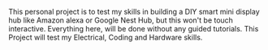 This personal project is to test my skills in building a DIY smart mini display hub like Amazon alexa or Google Nest Hub, but this won't be touch interactive. Everything here, will be done without any guided tutorials. This Project will test my Electrical, Coding and Hardware skills.